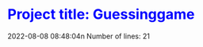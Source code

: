 # <span style='color:blue'>Project title: Guessinggame</span>
2022-08-08 08:48:04n
Number of lines:       21
